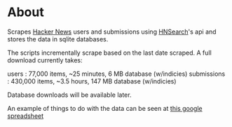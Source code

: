 About
=====
Scrapes [Hacker News](http://news.ycombinator.com) users and submissions 
using [HNSearch](http://www.hnsearch.com)'s api and stores the data in sqlite 
databases.

The scripts incrementally scrape based on the last date scraped.  A full 
download currently takes:

users : 77,000 items, ~25 minutes, 6 MB database (w/indicies)
submissions : 430,000 items, ~3.5 hours, 147 MB database (w/indicies)

Database downloads will be available later.

An example of things to do with the data can be seen at [this google spreadsheet](https://spreadsheets.google.com/spreadsheet/ccc?key=0AsoY_yr0BJCVdG5jME83ckxvN1pTZlJ2VUNJYUd0Tnc&hl=en_US)
